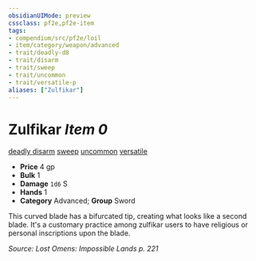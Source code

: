 ```yaml
---
obsidianUIMode: preview
cssclass: pf2e,pf2e-item
tags:
- compendium/src/pf2e/loil
- item/category/weapon/advanced
- trait/deadly-d8
- trait/disarm
- trait/sweep
- trait/uncommon
- trait/versatile-p
aliases: ["Zulfikar"]
---
```

# Zulfikar *Item 0*  
[deadly <d8>](../../../rules/traits/deadly.md)  [disarm](../../../rules/traits/disarm.md)  [sweep](../../../rules/traits/sweep.md)  [uncommon](../../../rules/traits/uncommon.md)  [versatile <P>](../../../rules/traits/versatile.md)  

- **Price** 4 gp
- **Bulk** 1
- **Damage** `1d6` S
- **Hands** 1
- **Category** Advanced; **Group** Sword 

This curved blade has a bifurcated tip, creating what looks like a second blade. It's a customary practice among zulfikar users to have religious or personal inscriptions upon the blade.

*Source: Lost Omens: Impossible Lands p. 221*